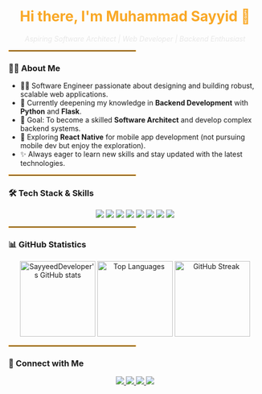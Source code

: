 <h1 align="center" style="color: #F9A826;">Hi there, I'm Muhammad Sayyid 👋</h1>

<p align="center" style="font-style: italic; color: #E8E8E8;">
  <i>Aspiring Software Architect | Web Developer | Backend Enthusiast</i>
</p>

<hr style="border: 1px solid #F9A826; width: 50%;">

### 👨‍💻 About Me
- 🧑‍💻 Software Engineer passionate about designing and building robust, scalable web applications.
- 🌱 Currently deepening my knowledge in **Backend Development** with **Python** and **Flask**.
- 🎯 Goal: To become a skilled **Software Architect** and develop complex backend systems.
- 📖 Exploring **React Native** for mobile app development (not pursuing mobile dev but enjoy the exploration).
- ✨ Always eager to learn new skills and stay updated with the latest technologies.

<hr style="border: 1px solid #F9A826; width: 50%;">

### 🛠️ Tech Stack & Skills

<p align="center">
  <img src="https://img.shields.io/badge/JavaScript-F7DF1E?style=for-the-badge&logo=javascript&logoColor=black" />
  <img src="https://img.shields.io/badge/Python-3776AB?style=for-the-badge&logo=python&logoColor=white" />
  <img src="https://img.shields.io/badge/React-61DAFB?style=for-the-badge&logo=react&logoColor=black" />
  <img src="https://img.shields.io/badge/Flask-000000?style=for-the-badge&logo=flask&logoColor=white" />
  <img src="https://img.shields.io/badge/React%20Native-61DAFB?style=for-the-badge&logo=react&logoColor=black" />
  <img src="https://img.shields.io/badge/Node.js-339933?style=for-the-badge&logo=node.js&logoColor=white" />
  <img src="https://img.shields.io/badge/HTML5-E34F26?style=for-the-badge&logo=html5&logoColor=white" />
  <img src="https://img.shields.io/badge/CSS3-1572B6?style=for-the-badge&logo=css3&logoColor=white" />
</p>

<hr style="border: 1px solid #F9A826; width: 50%;">

### 📊 GitHub Statistics

<div align="center">
  <img src="https://github-readme-stats.vercel.app/api?username=SayyeedDeveloper&show_icons=true&theme=dark&bg_color=0D1117&text_color=F9F9F9&icon_color=F9A826&title_color=F9A826" alt="SayyeedDeveloper's GitHub stats" height="150" />
  <img src="https://github-readme-stats.vercel.app/api/top-langs/?username=SayyeedDeveloper&layout=compact&theme=dark&bg_color=0D1117&text_color=F9F9F9&icon_color=F9A826&title_color=F9A826" alt="Top Languages" height="150" />
  <img src="https://streak-stats.demolab.com/?user=SayyeedDeveloper&theme=dark&background=0D1117&stroke=F9F9F9&ring=F9A826&fire=F9A826&currStreakLabel=F9A826" alt="GitHub Streak" height="150" />
</div>

<hr style="border: 1px solid #F9A826; width: 50%;">

### 🔗 Connect with Me

<p align="center">
  <a href="https://github.com/SayyeedDeveloper" target="_blank">
    <img src="https://img.shields.io/badge/GitHub-181717?style=for-the-badge&logo=github&logoColor=white" />
  </a>
  <a href="https://linkedin.com/in/sayyeeddeveloper" target="_blank">
    <img src="https://img.shields.io/badge/LinkedIn-0077B5?style=for-the-badge&logo=linkedin&logoColor=white" />
  </a>
  <a href="https://instagram.com/tursunov_muhammadsayyid" target="_blank">
    <img src="https://img.shields.io/badge/Instagram-E4405F?style=for-the-badge&logo=instagram&logoColor=white" />
  </a>
  <a href="https://t.me/tursunov_muhammadsayyid" target="_blank">
    <img src="https://img.shields.io/badge/Telegram-2CA5E0?style=for-the-badge&logo=telegram&logoColor=white" />
  </a>
</p>
